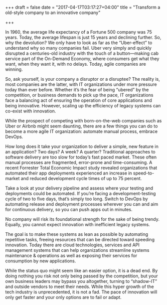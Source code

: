 +++
draft = false
date = "2017-04-17T03:17:27+04:00"
title = "Transform a old-style company to an innovative company"

+++

In 1960, the average life expectancy of a Fortune 500 company was 75 years. Today, the average lifespan is just 15 years and declining further. So, why the devolution? We only have to look as far as the “Uber-effect” to understand why so many companies fail. Uber very simply and quickly disrupted a centuries-old industry with the touch of a button—making cab service part of the On-Demand Economy, where consumers get what they want, when they want it, with no delays. Today, agile companies are winning.
 
So, ask yourself, is your company a disruptor or a disruptee? The reality is, most companies are the latter, with IT organizations under more pressure today than ever before. Whether it’s the fear of being “ubered” by the competition, or business demands to pick up the pace, IT organizations face a balancing act of ensuring the operation of core applications and being innovative. However, scaling up the efficiency of legacy systems can co-exist with innovation.
 
While the prospect of competing with born-on-the-web companies such as Uber or Airbnb might seem daunting, there are a few things you can do to become a more agile IT organization: automate manual process, embrace DevOps.
 
How long does it take your organization to deliver a simple, new feature in an application? Two days? A week? A quarter? Traditional approaches to software delivery are too slow for today’s fast paced market. These often manual processes are fragmented, error-prone and time-consuming. A recent Forrester Total Economic Impact study revealed organizations that automated their app deployments experienced an increase in speed-to-market and reduced development cycle times of up to 75 percent.
 
Take a look at your delivery pipeline and assess where your testing and deployments could be automated. If you’re facing a development-testing cycle of two to five days, that’s simply too long. Switch to DevOps by automating release and deployment processes wherever you can and aim for continuous delivery, so you can push apps out in minutes.
 
No company will risk its foundational strength for the sake of being trendy. Equally, you cannot expect innovation with inefficient legacy systems.
 
The goal is to make these systems as lean as possible by automating repetitive tasks, freeing resources that can be directed toward speeding innovation. Today there are cloud technologies, services and API management systems that can help organizations streamline systems maintenance & operations as well as exposing their services for consumption by new applications.
 
While the status quo might seem like an easier option, it is a dead end. By doing nothing you risk not only being passed by the competition, but your own business leaders may bypass you altogether, turning to “shadow-IT” and outside vendors to meet their needs. While this hyper growth of the tech industry is unprecedented, it is not a fad. The pace of innovation will only get faster and your only options are to fail or adapt.
